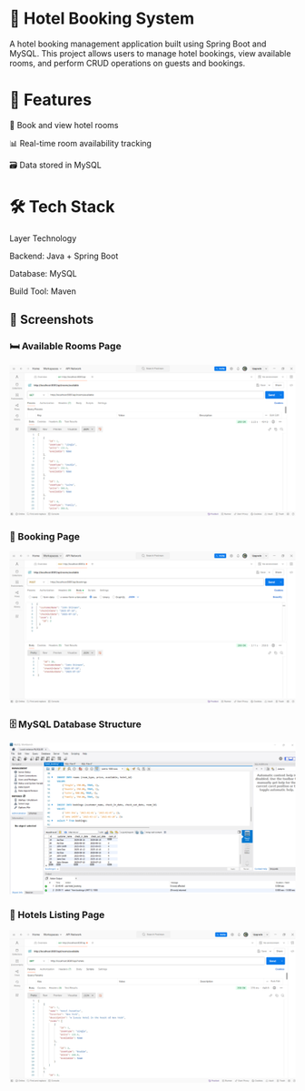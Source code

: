 # 🏨 Hotel Booking System
A hotel booking management application built using Spring Boot and MySQL. This project allows users to manage hotel bookings, view available rooms, and perform CRUD operations on guests and bookings.

# 🚀 Features

🏨 Book and view hotel rooms

📊 Real-time room availability tracking

🗃️ Data stored in MySQL

# 🛠️ Tech Stack

Layer	Technology

Backend:	Java + Spring Boot

Database:	MySQL

Build Tool:	Maven


## 📸 Screenshots

### 🛏️ Available Rooms Page
![Available Rooms](screenshots/AvailableRooms.png)

### 📅 Booking Page
![Booking Page](screenshots/Booking.png)

### 🗄️ MySQL Database Structure
![Database](screenshots/Database.png)

### 🏨 Hotels Listing Page
![Hotels](screenshots/Hotels.png)

